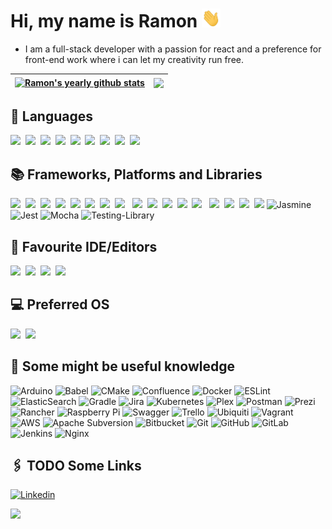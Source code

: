 # Hi, my name is Ramon <img src="./gifs/hi.gif" height="30px" width="30px"> 

- I am a full-stack developer with a passion for react and a preference for front-end work where i can let my creativity run free.

| <a href="https://github.com/anuraghazra/github-readme-stats"><img align="center" src="https://github-readme-stats.vercel.app/api?username=ramonjaspers&theme=nightowl&show_icons=true&count_private=true&include_all_commits=false&hide_border=true" alt="Ramon's yearly github stats" /></a> | <a href="https://github.com/anuraghazra/github-readme-stats"><img align="center" src="https://github-readme-stats.vercel.app/api/top-langs/?username=ramonjaspers&theme=nightowl&layout=compact&hide_border=true&langs_count=6" /></a> |
|--------------------------------------------------------------------------------------------------------------------------------------------------------------------------------------------------------------------------------------------------------------------------------------------------------------------| ----------------------------------------------------------------------------------------------------------------------------------------------------------------------------------------------------------------------------------------------------------------------- |

## 👾 Languages
<img src="https://img.shields.io/badge/c++-%2300599C.svg?style=for-the-badge&logo=c%2B%2B&logoColor=white">&nbsp;
<img src="https://img.shields.io/badge/css3-%231572B6.svg?style=for-the-badge&logo=css3&logoColor=white">&nbsp;
<img src="https://img.shields.io/badge/html5-%23E34F26.svg?style=for-the-badge&logo=html5&logoColor=white">&nbsp;
<img src="https://img.shields.io/badge/java-%23ED8B00.svg?style=for-the-badge&logo=java&logoColor=white">&nbsp;
<img src="https://img.shields.io/badge/javascript-%23323330.svg?style=for-the-badge&logo=javascript&logoColor=%23F7DF1E">&nbsp;
<img src="https://img.shields.io/badge/markdown-%23000000.svg?style=for-the-badge&logo=markdown&logoColor=white">&nbsp;
<img src="https://img.shields.io/badge/php-%23777BB4.svg?style=for-the-badge&logo=php&logoColor=white">&nbsp;
<img src="https://img.shields.io/badge/python-3670A0?style=for-the-badge&logo=python&logoColor=ffdd54">&nbsp;
<img src="https://img.shields.io/badge/typescript-%23007ACC.svg?style=for-the-badge&logo=typescript&logoColor=white">
<br />

## 📚 Frameworks, Platforms and Libraries
<img src="https://img.shields.io/badge/bootstrap-%23563D7C.svg?style=for-the-badge&logo=bootstrap&logoColor=white">&nbsp;
<img src="https://img.shields.io/badge/JWT-black?style=for-the-badge&logo=JSON%20web%20tokens">&nbsp;
<img src="https://img.shields.io/badge/MUI-%230081CB.svg?style=for-the-badge&logo=mui&logoColor=white">&nbsp;
<img src="https://img.shields.io/badge/NPM-%23CB3837.svg?style=for-the-badge&logo=npm&logoColor=white">&nbsp;
<img src="https://img.shields.io/badge/Next-black?style=for-the-badge&logo=next.js&logoColor=white">&nbsp;
<img src="https://img.shields.io/badge/Rabbitmq-FF6600?style=for-the-badge&logo=rabbitmq&logoColor=white">&nbsp;
<img src="https://img.shields.io/badge/react-%2320232a.svg?style=for-the-badge&logo=react&logoColor=%2361DAFB">&nbsp;
<img src="https://img.shields.io/badge/react_native-%2320232a.svg?style=for-the-badge&logo=react&logoColor=%2361DAFB">  &nbsp;
<img src="https://img.shields.io/badge/-React%20Query-FF4154?style=for-the-badge&logo=react%20query&logoColor=white">&nbsp;
<img src="https://img.shields.io/badge/React_Router-CA4245?style=for-the-badge&logo=react-router&logoColor=white">&nbsp;
<img src="https://img.shields.io/badge/React%20Hook%20Form-%23EC5990.svg?style=for-the-badge&logo=reacthookform&logoColor=white">&nbsp;
<img src="https://img.shields.io/badge/redux-%23593d88.svg?style=for-the-badge&logo=redux&logoColor=white">&nbsp;
<img src="https://img.shields.io/badge/SASS-hotpink.svg?style=for-the-badge&logo=SASS&logoColor=white">&nbsp;&nbsp;
<img src="https://img.shields.io/badge/spring-%236DB33F.svg?style=for-the-badge&logo=spring&logoColor=white">&nbsp;
<img src="https://img.shields.io/badge/styled--components-DB7093?style=for-the-badge&logo=styled-components&logoColor=white">&nbsp;
<img src="https://img.shields.io/badge/tailwindcss-%2338B2AC.svg?style=for-the-badge&logo=tailwind-css&logoColor=white">&nbsp;
<img src="https://img.shields.io/badge/yarn-%232C8EBB.svg?style=for-the-badge&logo=yarn&logoColor=white">
![Jasmine](https://img.shields.io/badge/-Jasmine-%238A4182?style=for-the-badge&logo=Jasmine&logoColor=white)
![Jest](https://img.shields.io/badge/-jest-%23C21325?style=for-the-badge&logo=jest&logoColor=white)
![Mocha](https://img.shields.io/badge/-mocha-%238D6748?style=for-the-badge&logo=mocha&logoColor=white)
![Testing-Library](https://img.shields.io/badge/-TestingLibrary-%23E33332?style=for-the-badge&logo=testing-library&logoColor=white)
<br />

## 📘 Favourite IDE/Editors
<img src="https://img.shields.io/badge/Visual%20Studio%20Code-0078d7.svg?style=for-the-badge&logo=visual-studio-code&logoColor=white">&nbsp;
<img src="https://img.shields.io/badge/phpstorm-143?style=for-the-badge&logo=phpstorm&logoColor=black&color=darkorchid&labelColor=darkorchid">&nbsp; 
<img src="https://img.shields.io/badge/webstorm-143?style=for-the-badge&logo=webstorm&logoColor=black&color=green">&nbsp;
<img src="https://img.shields.io/badge/IntelliJIDEA-000000.svg?style=for-the-badge&logo=intellij-idea&logoColor=white">&nbsp;
<br />

## 💻 Preferred OS
<img src="https://img.shields.io/badge/mac%20os-000000?style=for-the-badge&logo=macos&logoColor=F0F0F0">&nbsp;&nbsp;<img src="https://img.shields.io/badge/Linux%20Mint-87CF3E?style=for-the-badge&logo=Linux%20Mint&logoColor=white">

## 🧠 Some might be useful knowledge
![Arduino](https://img.shields.io/badge/-Arduino-00979D?style=for-the-badge&logo=Arduino&logoColor=white)
![Babel](https://img.shields.io/badge/Babel-F9DC3e?style=for-the-badge&logo=babel&logoColor=black)
![CMake](https://img.shields.io/badge/CMake-%23008FBA.svg?style=for-the-badge&logo=cmake&logoColor=white)
![Confluence](https://img.shields.io/badge/confluence-%23172BF4.svg?style=for-the-badge&logo=confluence&logoColor=white)
![Docker](https://img.shields.io/badge/docker-%230db7ed.svg?style=for-the-badge&logo=docker&logoColor=white)
![ESLint](https://img.shields.io/badge/ESLint-4B3263?style=for-the-badge&logo=eslint&logoColor=white)
![ElasticSearch](https://img.shields.io/badge/-ElasticSearch-005571?style=for-the-badge&logo=elasticsearch)
![Gradle](https://img.shields.io/badge/Gradle-02303A.svg?style=for-the-badge&logo=Gradle&logoColor=white)
![Jira](https://img.shields.io/badge/jira-%230A0FFF.svg?style=for-the-badge&logo=jira&logoColor=white)
![Kubernetes](https://img.shields.io/badge/kubernetes-%23326ce5.svg?style=for-the-badge&logo=kubernetes&logoColor=white)
![Plex](https://img.shields.io/badge/plex-%23E5A00D.svg?style=for-the-badge&logo=plex&logoColor=white)
![Postman](https://img.shields.io/badge/Postman-FF6C37?style=for-the-badge&logo=postman&logoColor=white)
![Prezi](https://img.shields.io/badge/Prezi-%23000000.svg?style=for-the-badge&logo=Prezi&logoColor=white)
![Rancher](https://img.shields.io/badge/rancher-%230075A8.svg?style=for-the-badge&logo=rancher&logoColor=white)
![Raspberry Pi](https://img.shields.io/badge/-RaspberryPi-C51A4A?style=for-the-badge&logo=Raspberry-Pi)
![Swagger](https://img.shields.io/badge/-Swagger-%23Clojure?style=for-the-badge&logo=swagger&logoColor=white)
![Trello](https://img.shields.io/badge/Trello-%23026AA7.svg?style=for-the-badge&logo=Trello&logoColor=white)
![Ubiquiti](https://img.shields.io/badge/ubiquiti-%230559C9.svg?style=for-the-badge&logo=ubiquiti&logoColor=white)
![Vagrant](https://img.shields.io/badge/vagrant-%231563FF.svg?style=for-the-badge&logo=vagrant&logoColor=white)
![AWS](https://img.shields.io/badge/AWS-%23FF9900.svg?style=for-the-badge&logo=amazon-aws&logoColor=white)
![Apache Subversion](https://img.shields.io/badge/subversion-%23809CC9.svg?style=for-the-badge&logo=subversion&logoColor=white)
![Bitbucket](https://img.shields.io/badge/bitbucket-%230047B3.svg?style=for-the-badge&logo=bitbucket&logoColor=white)
![Git](https://img.shields.io/badge/git-%23F05033.svg?style=for-the-badge&logo=git&logoColor=white)
![GitHub](https://img.shields.io/badge/github-%23121011.svg?style=for-the-badge&logo=github&logoColor=white)
![GitLab](https://img.shields.io/badge/gitlab-%23181717.svg?style=for-the-badge&logo=gitlab&logoColor=white)
![Jenkins](https://img.shields.io/badge/jenkins-%232C5263.svg?style=for-the-badge&logo=jenkins&logoColor=white)
![Nginx](https://img.shields.io/badge/nginx-%23009639.svg?style=for-the-badge&logo=nginx&logoColor=white)


## 🖇 TODO Some Links

[![Linkedin](https://img.shields.io/badge/LinkedIn-blue?style=for-the-badge&logo=linkedin&labelColor=blue&link=https://www.linkedin.com/in/ramon-jaspers/)](https://www.linkedin.com/in/ramon-jaspers/)


![](https://komarev.com/ghpvc/?username=ramonjaspers&color=blueviolet)
